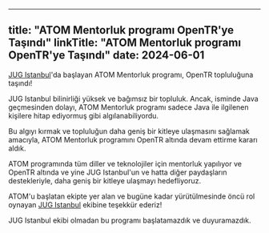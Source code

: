 
---
title: "ATOM Mentorluk programı OpenTR'ye Taşındı"
linkTitle: "ATOM Mentorluk programı OpenTR'ye Taşındı"
date: 2024-06-01
---

[JUG Istanbul](https://www.jugistanbul.org/atom)'da başlayan ATOM Mentorluk programı, OpenTR topluluğuna taşındı!

JUG Istanbul bilinirliği yüksek ve bağımsız bir topluluk.
Ancak, isminde Java geçmesinden dolayı, ATOM Mentorluk programı sadece Java ile ilgilenen kişilere hitap ediyormuş gibi algılanabiliyordu. 

Bu algıyı kırmak ve topluluğun daha geniş bir kitleye ulaşmasını sağlamak amacıyla, ATOM Mentorluk programını OpenTR altında devam ettirme kararı aldık.

ATOM programında tüm diller ve teknolojiler için mentorluk yapılıyor ve OpenTR altında ve yine JUG Istanbul'un ve hatta diğer paydaşların destekleriyle, daha geniş bir kitleye ulaşmayı hedefliyoruz.

ATOM'u başlatan ekipte yer alan ve bugüne kadar yürütülmesinde öncü rol oynayan [JUG Istanbul](https://www.jugistanbul.org/) ekibine teşekkür ederiz!

JUG Istanbul ekibi olmadan bu programı başlatamazdık ve duyuramazdık.
